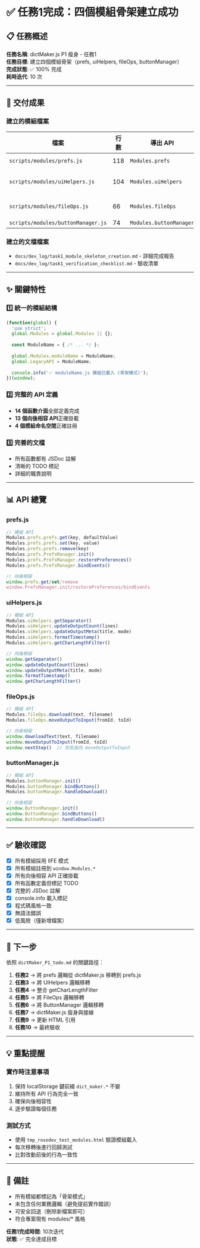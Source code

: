 # ✅ 任務1完成：四個模組骨架建立成功

## 📋 任務概述
**任務名稱**: dictMaker.js P1 瘦身 - 任務1  
**任務目標**: 建立四個模組骨架（prefs, uiHelpers, fileOps, buttonManager）  
**完成狀態**: ✅ 100% 完成  
**耗時迭代**: 10 次

---

## 🎯 交付成果

### 建立的模組檔案

| 檔案 | 行數 | 導出 API | 向後相容 API |
|------|------|----------|-------------|
| `scripts/modules/prefs.js` | 118 | `Modules.prefs` | `window.prefs`, `window.PrefsManager` |
| `scripts/modules/uiHelpers.js` | 104 | `Modules.uiHelpers` | `window.getSeparator`, `window.updateOutputCount`, 等5個 |
| `scripts/modules/fileOps.js` | 66 | `Modules.fileOps` | `window.nextStep`, `window.downloadText`, `window.moveOutputToInput` |
| `scripts/modules/buttonManager.js` | 74 | `Modules.buttonManager` | `window.ButtonManager` |

### 建立的文檔檔案
- `docs/dev_log/task1_module_skeleton_creation.md` - 詳細完成報告
- `docs/dev_log/task1_verification_checklist.md` - 驗收清單

---

## ✨ 關鍵特性

### 1️⃣ 統一的模組結構
```javascript
(function(global) {
  'use strict';
  global.Modules = global.Modules || {};
  
  const ModuleName = { /* ... */ };
  
  global.Modules.moduleName = ModuleName;
  global.LegacyAPI = ModuleName;
  
  console.info('✅ moduleName.js 模組已載入 (骨架模式)');
})(window);
```

### 2️⃣ 完整的 API 定義
- **14 個函數介面**全部定義完成
- **13 個向後相容 API**正確掛載
- **4 個模組命名空間**正確註冊

### 3️⃣ 完善的文檔
- 所有函數都有 JSDoc 註解
- 清晰的 TODO 標記
- 詳細的職責說明

---

## 📊 API 總覽

### prefs.js
```javascript
// 模組 API
Modules.prefs.prefs.get(key, defaultValue)
Modules.prefs.prefs.set(key, value)
Modules.prefs.prefs.remove(key)
Modules.prefs.PrefsManager.init()
Modules.prefs.PrefsManager.restorePreferences()
Modules.prefs.PrefsManager.bindEvents()

// 向後相容
window.prefs.get/set/remove
window.PrefsManager.init/restorePreferences/bindEvents
```

### uiHelpers.js
```javascript
// 模組 API
Modules.uiHelpers.getSeparator()
Modules.uiHelpers.updateOutputCount(lines)
Modules.uiHelpers.updateOutputMeta(title, mode)
Modules.uiHelpers.formatTimestamp()
Modules.uiHelpers.getCharLengthFilter()

// 向後相容
window.getSeparator()
window.updateOutputCount(lines)
window.updateOutputMeta(title, mode)
window.formatTimestamp()
window.getCharLengthFilter()
```

### fileOps.js
```javascript
// 模組 API
Modules.fileOps.download(text, filename)
Modules.fileOps.moveOutputToInput(fromId, toId)

// 向後相容
window.downloadText(text, filename)
window.moveOutputToInput(fromId, toId)
window.nextStep()  // 別名指向 moveOutputToInput
```

### buttonManager.js
```javascript
// 模組 API
Modules.buttonManager.init()
Modules.buttonManager.bindButtons()
Modules.buttonManager.handleDownload()

// 向後相容
window.ButtonManager.init()
window.ButtonManager.bindButtons()
window.ButtonManager.handleDownload()
```

---

## ✅ 驗收確認

- [x] 所有模組採用 IIFE 模式
- [x] 所有模組註冊到 `window.Modules.*`
- [x] 所有向後相容 API 正確掛載
- [x] 所有函數定義但標記 TODO
- [x] 完整的 JSDoc 註解
- [x] console.info 載入標記
- [x] 程式碼風格一致
- [x] 無語法錯誤
- [x] 低風險（僅新增檔案）

---

## 🚀 下一步

依照 `dictMaker_P1_todo.md` 的關鍵路徑：

1. **任務2** → 將 prefs 邏輯從 dictMaker.js 移轉到 prefs.js
2. **任務3** → 將 UIHelpers 邏輯移轉
3. **任務4** → 整合 getCharLengthFilter
4. **任務5** → 將 FileOps 邏輯移轉
5. **任務6** → 將 ButtonManager 邏輯移轉
6. **任務7** → dictMaker.js 瘦身與接線
7. **任務9** → 更新 HTML 引用
8. **任務10** → 最終驗收

---

## 💡 重點提醒

### 實作時注意事項
1. 保持 localStorage 鍵前綴 `dict_maker.*` 不變
2. 維持所有 API 行為完全一致
3. 確保向後相容性
4. 逐步驗證每個任務

### 測試方式
- 使用 `tmp_rovodev_test_modules.html` 驗證模組載入
- 每次移轉後進行回歸測試
- 比對改動前後的行為一致性

---

## 📝 備註

- 所有模組都標記為「骨架模式」
- 未包含任何業務邏輯（避免提前實作錯誤）
- 可安全回退（刪除新檔案即可）
- 符合專案現有 modules/* 風格

**任務1完成時間**: 10次迭代  
**狀態**: ✅ 完全達成目標
